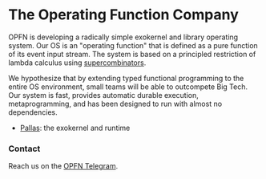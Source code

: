 # **The Operating Function Company**

OPFN is developing a radically simple exokernel and library operating system. Our OS is an "operating function" that is defined as a pure function of its event input stream. The system is based on a principled restriction of lambda calculus using [supercombinators](https://dl.acm.org/doi/10.1145/800068.802129).

We hypothesize that by extending typed functional programming to the entire OS environment, small teams will be able to outcompete Big Tech. Our system is fast, provides automatic durable execution, metaprogramming, and has been designed to run with almost no dependencies.

- [Pallas](): the exokernel and runtime


### Contact

Reach us on the [OPFN Telegram](https://t.me/+ezu3AhS5JeJkZTNh).

